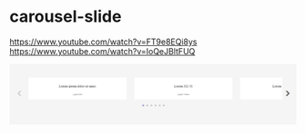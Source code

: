 # carousel-slide
https://www.youtube.com/watch?v=FT9e8EQi8ys
https://www.youtube.com/watch?v=IoQeJBltFUQ

<img src="carousel-slide.PNG" alt="">